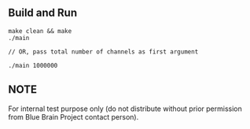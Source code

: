 ## Build and Run

```
make clean && make
./main

// OR, pass total number of channels as first argument

./main 1000000
````

## NOTE

For internal test purpose only (do not distribute without prior permission from Blue Brain Project contact person).
